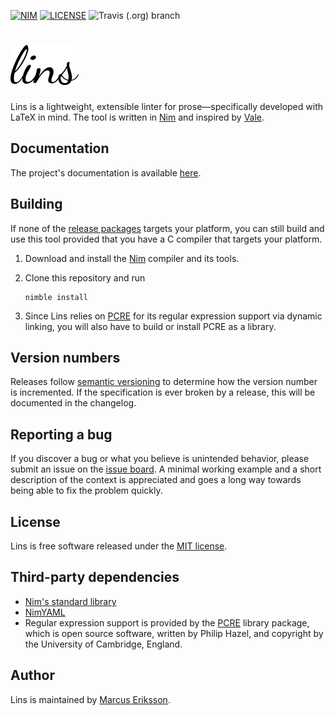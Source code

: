 [![NIM](https://img.shields.io/badge/Nim-1.2.4-orange.svg?style=flat-square)](https://nim-lang.org)
[![LICENSE](https://img.shields.io/badge/license-MIT-blue.svg?style=flat-square)](https://opensource.org/licenses/MIT)
![Travis (.org) branch](https://img.shields.io/travis/sthenic/lins/master.svg?style=flat-square)

# ![lins](/doc/logo/logo.png?raw=true)
Lins is a lightweight, extensible linter for prose—specifically developed with LaTeX in mind. The tool is written in [Nim](https://nim-lang.org) and inspired by [Vale](https://github.com/errata-ai/vale).

## Documentation
The project's documentation is available [here](https://sthenic.github.io/lins).

## Building

If none of the [release packages](https://github.com/sthenic/lins/releases)
targets your platform, you can still build and use this tool provided that
you have a C compiler that targets your platform.

1. Download and install the [Nim](https://nim-lang.org/install.html) compiler
   and its tools.

2. Clone this repository and run

       nimble install

3. Since Lins relies on [PCRE](http://pcre.sourceforge.net) for its regular
   expression support via dynamic linking, you will also have to build or
   install PCRE as a library.

## Version numbers
Releases follow [semantic versioning](https://semver.org/) to determine how the version number is incremented. If the specification is ever broken by a release, this will be documented in the changelog.

## Reporting a bug
If you discover a bug or what you believe is unintended behavior, please submit an issue on the [issue board](https://github.com/sthenic/lins/issues). A minimal working example and a short description of the context is appreciated and goes a long way towards being able to fix the problem quickly.

## License
Lins is free software released under the [MIT license](https://opensource.org/licenses/MIT).

## Third-party dependencies

* [Nim's standard library](https://github.com/nim-lang/Nim)
* [NimYAML](https://github.com/flyx/NimYAML)
* Regular expression support is provided by the
  [PCRE](http://pcre.sourceforge.net) library package, which is open source
  software, written by Philip Hazel, and copyright by the University of
  Cambridge, England.

## Author
Lins is maintained by [Marcus Eriksson](mailto:marcus.jr.eriksson@gmail.com).

